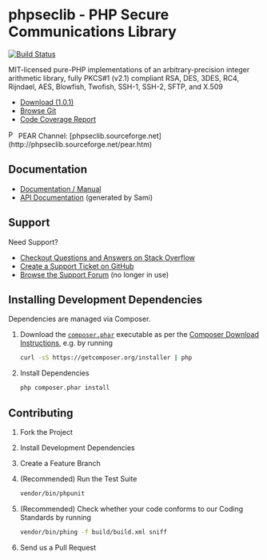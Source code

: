 # phpseclib - PHP Secure Communications Library

[![Build Status](https://travis-ci.org/phpseclib/phpseclib.svg?branch=1.0)](https://travis-ci.org/phpseclib/phpseclib)

MIT-licensed pure-PHP implementations of an arbitrary-precision integer
arithmetic library, fully PKCS#1 (v2.1) compliant RSA, DES, 3DES, RC4, Rijndael,
AES, Blowfish, Twofish, SSH-1, SSH-2, SFTP, and X.509

* [Download (1.0.1)](http://sourceforge.net/projects/phpseclib/files/phpseclib1.0.1.zip/download)
* [Browse Git](https://github.com/phpseclib/phpseclib)
* [Code Coverage Report](http://phpseclib.bantux.org/code_coverage/1.0/latest/)

<img src="http://phpseclib.sourceforge.net/pear-icon.png" alt="PEAR Channel" width="16" height="16">
PEAR Channel: [phpseclib.sourceforge.net](http://phpseclib.sourceforge.net/pear.htm)

## Documentation

* [Documentation / Manual](http://phpseclib.sourceforge.net/)
* [API Documentation](http://phpseclib.bantux.org/api/1.0/) (generated by Sami)

## Support

Need Support?

* [Checkout Questions and Answers on Stack Overflow](http://stackoverflow.com/questions/tagged/phpseclib)
* [Create a Support Ticket on GitHub](https://github.com/phpseclib/phpseclib/issues/new)
* [Browse the Support Forum](http://www.frostjedi.com/phpbb/viewforum.php?f=46) (no longer in use)

## Installing Development Dependencies

Dependencies are managed via Composer.

1. Download the [`composer.phar`](https://getcomposer.org/composer.phar) executable as per the
   [Composer Download Instructions](https://getcomposer.org/download/), e.g. by running

    ``` sh
    curl -sS https://getcomposer.org/installer | php
    ```

2. Install Dependencies

    ``` sh
    php composer.phar install
    ```

## Contributing

1. Fork the Project

2. Install Development Dependencies

3. Create a Feature Branch

4. (Recommended) Run the Test Suite

    ``` sh
    vendor/bin/phpunit
    ```
5. (Recommended) Check whether your code conforms to our Coding Standards by running

    ``` sh
    vendor/bin/phing -f build/build.xml sniff
    ```

6. Send us a Pull Request
